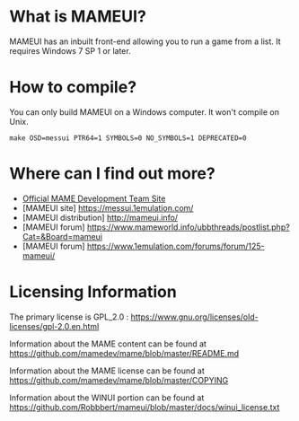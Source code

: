 What is MAMEUI?
===============
MAMEUI has an inbuilt front-end allowing you to run a game from a list. It requires Windows 7 SP 1 or later.


How to compile?
===============

You can only build MAMEUI on a Windows computer. It won't compile on Unix.

```
make OSD=messui PTR64=1 SYMBOLS=0 NO_SYMBOLS=1 DEPRECATED=0
```



Where can I find out more?
==========================

* [Official MAME Development Team Site](http://mamedev.org/)
* [MAMEUI site] https://messui.1emulation.com/
* [MAMEUI distribution] http://mameui.info/
* [MAMEUI forum] https://www.mameworld.info/ubbthreads/postlist.php?Cat=&Board=mameui
* [MAMEUI forum] https://www.1emulation.com/forums/forum/125-mameui/


Licensing Information
=====================

The primary license is GPL_2.0 : https://www.gnu.org/licenses/old-licenses/gpl-2.0.en.html

Information about the MAME content can be found at https://github.com/mamedev/mame/blob/master/README.md

Information about the MAME license can be found at https://github.com/mamedev/mame/blob/master/COPYING

Information about the WINUI portion can be found at https://github.com/Robbbert/mameui/blob/master/docs/winui_license.txt

